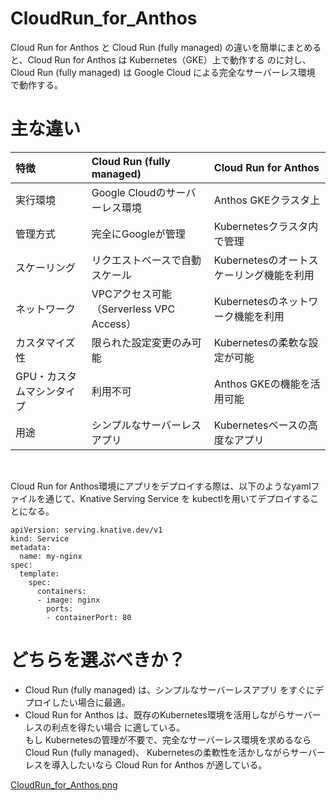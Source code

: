 # CloudRun_for_Anthos

Cloud Run for Anthos と Cloud Run (fully managed) の違いを簡単にまとめると、Cloud Run for Anthos は Kubernetes（GKE）上で動作する のに対し、Cloud Run (fully managed) は Google Cloud による完全なサーバーレス環境 で動作する。<br>

# 主な違い

| 特徴 |	Cloud Run (fully managed) |	Cloud Run for Anthos |
| :--- | :--- | :--- |
| 実行環境 |	Google Cloudのサーバーレス環境 |	Anthos GKEクラスタ上 |
| 管理方式 | 完全にGoogleが管理 | Kubernetesクラスタ内で管理 |
| スケーリング | リクエストベースで自動スケール | Kubernetesのオートスケーリング機能を利用 |
| ネットワーク | VPCアクセス可能（Serverless VPC Access）| Kubernetesのネットワーク機能を利用 |
| カスタマイズ性 | 限られた設定変更のみ可能 | Kubernetesの柔軟な設定が可能 |
| GPU・カスタムマシンタイプ | 利用不可 | Anthos GKEの機能を活用可能 |
| 用途 | シンプルなサーバーレスアプリ| Kubernetesベースの高度なアプリ |

<br>

Cloud Run for Anthos環境にアプリをデプロイする際は、以下のようなyamlファイルを通じて、Knative Serving Service を kubectlを用いてデプロイすることになる。
```
apiVersion: serving.knative.dev/v1
kind: Service
metadata:
  name: my-nginx
spec:
  template:
    spec:
      containers:
      - image: nginx
        ports:
        - containerPort: 80
```


# どちらを選ぶべきか？<br>
- Cloud Run (fully managed) は、シンプルなサーバーレスアプリ をすぐにデプロイしたい場合に最適。<br>
- Cloud Run for Anthos は、既存のKubernetes環境を活用しながらサーバーレスの利点を得たい場合 に適している。<br>
もし Kubernetesの管理が不要で、完全なサーバーレス環境を求めるなら Cloud Run (fully managed)、 Kubernetesの柔軟性を活かしながらサーバーレスを導入したいなら Cloud Run for Anthos が適している。

[CloudRun_for_Anthos.png](https://storage.googleapis.com/gweb-cloudblog-publish/images/developer_and_operator.0316026505360460.max-.max-700x700.png)
